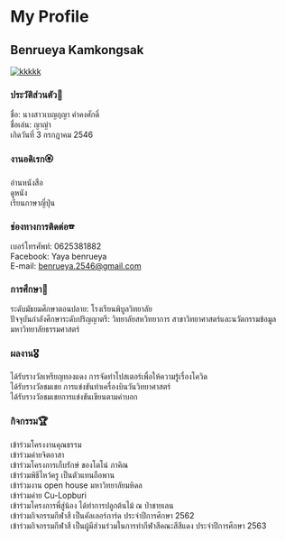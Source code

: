 # My Profile
## Benrueya Kamkongsak
[![kkkkk](https://user-images.githubusercontent.com/94453652/143551808-d25dd77f-4393-4a70-8f05-761fc052e3b0.jpg)](src)

### ประวัติส่วนตัว📝 
ชื่อ: นางสาวเบญฤญา คำคงศักดิ์ <br>
ชื่อเล่น: ญาญ่า <br>
เกิดวันที่ 3 กรกฎาคม 2546 <br>

### งานอดิเรก🏵
อ่านหนังสือ <br>
ดูหนัง <br>
เรียนภาษาญี่ปุ่น <br>

### ช่องทางการติดต่อ☎
เบอร์โทรศัพท์: 0625381882 <br>
Facebook: Yaya benrueya <br>
E-mail: benrueya.2546@gmail.com <br>

### การศึกษา📖
ระดับมัธยมศึกษาตอนปลาย: โรงเรียนพิบูลวิทยาลัย <br>
ปัจจุบันกำลังศึกษาระดับปริญญาตรี: วิทยาลัยสหวิทยาการ สาขาวิทยาศาสตร์และนวัตกรรมข้อมูล มหาวิทยาลัยธรรมศาสตร์ <br>

### ผลงาน🎖
ได้รับรางวัลเหรียญทองแดง การจัดทำโปสเตอร์เพื่อให้ความรู้เรื่องโควิด <br>
ได้รับรางวัลชมเชย การแข่งขันทำเครื่องบินวันวิทยาศาสตร์ <br>
ได้รับรางวัลชมเชยการแข่งขันเขียนตามคำบอก <br>


### กิจกรรม🏆
เข้าร่วมโครงงานคุณธรรม <br>
เข้าร่วมค่ายจิตอาสา <br>
เข้าร่วมโครงการเก็บรักษ์ ของโตโน่ ภาคิณ <br>
เข้าร่วมพิธีไหว้ครู เป็นตัวแทนถือพาน <br>
เข้าร่วมงาน open house มหาวิทยาลัยมหิดล <br>
เข้าร่วมค่าย Cu-Lopburi <br>
เข้าร่วมโครงการพี่สู่น้อง ได้ทำการปลูกต้นไม้ ณ ป่าชายเลน <br>
เข้าร่วมกิจกรรมกีฬาสี เป็นคัลเลอร์การ์ด ประจำปีการศึกษา 2562 <br>
เข้าร่วมกิจกรรมกีฬาสี เป็นผู้มีส่วนร่วมในการทำกีฬาสีคณะสีสีแดง ประจำปีการศึกษา 2563 <br>
